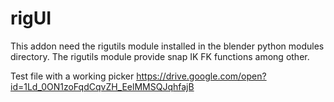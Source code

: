 # rigUI

This addon need the rigutils module installed in the blender python modules directory. The rigutils module provide snap IK FK functions among other.

Test file with a working picker
https://drive.google.com/open?id=1Ld_0ON1zoFqdCqvZH_EelMMSQJqhfajB
